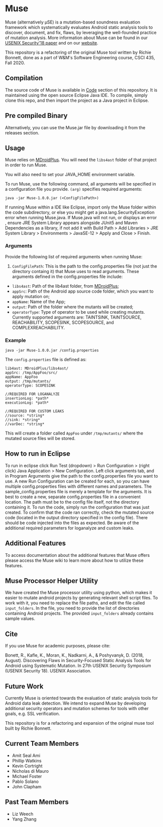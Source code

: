 # Muse
Muse (alternatively µSE) is a mutation-based soundness evaluation framework which systematically evaluates Android static analysis tools to discover, document, and fix, flaws, by leveraging the well-founded practice of mutation analysis. More information about Muse can be found in our [USENIX Security'18 paper](http://www.cs.wm.edu/~rfbonett/pubs/usenix18.pdf) and on our [website](https://muse-security-evaluation.github.io/#overview). 

This repository is a refactoring of the original Muse tool written by Richie Bonnett, done as a part of W&M's Software Engineering course, CSCI 435, Fall 2020.

## Compilation
The source code of Muse is available in [Code](https://gitlab.com/WM-CSCI435-F18/android-muse/tree/master/code) section of this repository. It is maintained using the open source Eclipse Java IDE. To compile, simply clone this repo, and then import the project as a Java project in Eclipse.

## Pre compiled Binary
Alternatively, you can use the Muse.jar file by downloading it from the releases section. 

## Usage
Muse relies on [MDroidPlus](https://gitlab.com/SEMERU-Code-Public/Android/Mutation/MDroidPlus). You will need the `libs4ast` folder of that project in order to run Muse. 

You will also need to set your JAVA_HOME environment variable.

To run Muse, use the following command, all arguments will be specified in a configuration file you provide. `(arg)` specifies required arguments:
```
java -jar Muse-1.0.0.jar (<ConfigFilePath>)
```

If running Muse within a IDE like Eclipse, import only the Muse folder within the code subdirectory, or else you might get a java.lang.SecurityException error when running Muse.java. If Muse.java will not run, or displays an error , ensure JRE System Library appears alongside JUnit5 and Maven Dependencies as a library, if not add it with Build Path > Add Libraries > JRE System Library > Environments > JavaSE-12 > Apply and Close > Finish.

### Arguments
Provide the following list of required arguments when running Muse: 
1. ``ConfigFilePath``: This is the path to the config.properties file (not just the directory containg it) that Muse uses to read arguments. These arguments defined in the config.properties file include:
- ``libs4ast``:  Path of the lib4ast folder, from [MDroidPlus](https://gitlab.com/SEMERU-Code-Public/Android/Mutation/MDroidPlus/tree/master/libs4ast);
- ``appSrc``: Path of the Android app source code folder, which you want to apply mutation on;
- ``appName``:  Name of the App;
- ``output``: Path of the folder where the mutants will be created;
- `operatorType`: Type of operator to be used while creating mutants. Currently supported arguments are: TAINTSINK, TAINTSOURCE, REACHABILITY, SCOPESINK, SCOPESOURCE, and COMPLEXREACHABILITY.

### Example
```
java -jar Muse-1.0.0.jar /config.properties
```

The `config.properties` file is defined as:
```
lib4ast: MDroidPlus/libs4ast/
appSrc: /tmp/AppFoo/src/
appName: AppFoo
output: /tmp/mutants/
operatorType: SCOPESINK

//REQUIRED FOR LOGANALYZE
insertionLog: *path*
executionLog: *path*

//REQUIRED FOR CUSTOM LEAKS
//source: *string*
//sink: *string*
//varDec: *string*
```

This will create a folder called `AppFoo` under `/tmp/mutants/` where the mutated source files will be stored. 

## How to run in Eclipse
To run in eclipse click Run Test (dropdown) > Run Configuration > (right click) Java Application > New Configuration. Left click arguments tab, and in Program Arguments give the path to the config.properties file you want to use. A new Run Configuration can be created for each, so you can have multiple config.properties files with different names and parameters. The sample_config.properties file is merely a template for the arguments. It is best to create a new, separate config.properties file in a convenient location. The path must be to the config file itself, not the directory containing it. To run the code, simply run the configuration that was just created. To confirm that the code ran correctly, check the mutated source code (located in the output directory specified in the config file). There should be code injected into the files as expected. Be aware of the additional required parameters for loganalyze and custom leaks.


## Additional Features
To access documentation about the additional features that Muse offers please access the Muse wiki to learn more about how to utilize these features.

## Muse Processor Helper Utility
We have created the Muse processor utility using python, which makes it easier to mutate android projects by generating relevant shell script files. To work with it, you need to replace the file paths, and edit the file called `input_folders`. In the file, you need to provide the list of directories containing Android projects. The provided `input_folders` already contains sample values. 


## Cite
If you use Muse for academic purposes, please cite: 

Bonett, R., Kafle, K., Moran, K., Nadkarni, A., & Poshyvanyk, D. (2018, August). Discovering Flaws in Security-Focused Static Analysis Tools for Android using Systematic Mutation. In 27th USENIX Security Symposium (USENIX Security 18). USENIX Association.

## Future Work
Currently Muse is oriented towards the evaluation of static analysis tools for Android data leak detection. We intend to expand Muse by developing additional security operators and mutation schemes for tools with other goals, e.g. SSL verification. 

This repository is for a refactoring and expansion of the original muse tool built by Richie Bonnett.

## Current Team Members
- Amit Seal Ami
- Phillip Watkins
- Kevin Cortright
- Nicholas di Mauro
- Michael Foster
- Pablo Solano
- John Clapham
  
## Past Team Members
- Liz Weech
- Yang Zhang
